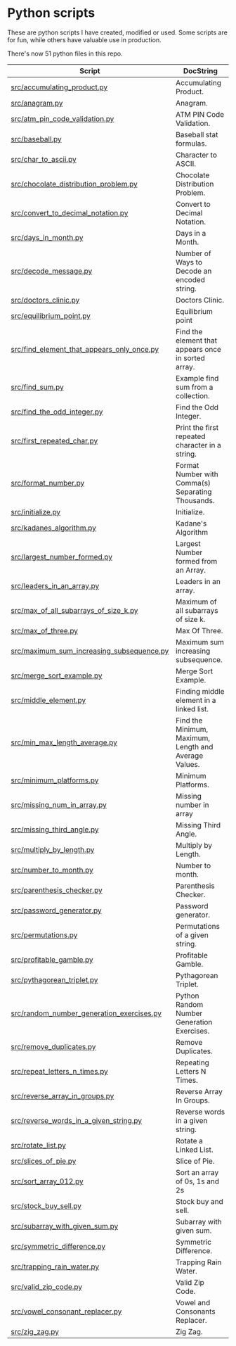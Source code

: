 # Python scripts

These are python scripts I have created, modified or used. Some scripts are for fun, while others have valuable use in production.

There's now 51 python files in this repo.

| Script  | DocString |
| ------------- | ------------- |
|<a href="./src/accumulating_product.py">src/accumulating\_product.py</a>|Accumulating Product.|
|<a href="./src/anagram.py">src/anagram.py</a>|Anagram.|
|<a href="./src/atm_pin_code_validation.py">src/atm\_pin\_code\_validation.py</a>|ATM PIN Code Validation.|
|<a href="./src/baseball.py">src/baseball.py</a>|Baseball stat formulas.|
|<a href="./src/char_to_ascii.py">src/char\_to\_ascii.py</a>|Character to ASCII.|
|<a href="./src/chocolate_distribution_problem.py">src/chocolate\_distribution\_problem.py</a>|Chocolate Distribution Problem.|
|<a href="./src/convert_to_decimal_notation.py">src/convert\_to\_decimal\_notation.py</a>|Convert to Decimal Notation.|
|<a href="./src/days_in_month.py">src/days\_in\_month.py</a>|Days in a Month.|
|<a href="./src/decode_message.py">src/decode\_message.py</a>|Number of Ways to Decode an encoded string.|
|<a href="./src/doctors_clinic.py">src/doctors\_clinic.py</a>|Doctors Clinic.|
|<a href="./src/equilibrium_point.py">src/equilibrium\_point.py</a>|Equilibrium point|
|<a href="./src/find_element_that_appears_only_once.py">src/find\_element\_that\_appears\_only\_once.py</a>|Find the element that appears once in sorted array.|
|<a href="./src/find_sum.py">src/find\_sum.py</a>|Example find sum from a collection.|
|<a href="./src/find_the_odd_integer.py">src/find\_the\_odd\_integer.py</a>|Find the Odd Integer.|
|<a href="./src/first_repeated_char.py">src/first\_repeated\_char.py</a>|Print the first repeated character in a string.|
|<a href="./src/format_number.py">src/format\_number.py</a>|Format Number with Comma(s) Separating Thousands.|
|<a href="./src/initialize.py">src/initialize.py</a>|Initialize.|
|<a href="./src/kadanes_algorithm.py">src/kadanes\_algorithm.py</a>|Kadane's Algorithm|
|<a href="./src/largest_number_formed.py">src/largest\_number\_formed.py</a>|Largest Number formed from an Array.|
|<a href="./src/leaders_in_an_array.py">src/leaders\_in\_an\_array.py</a>|Leaders in an array.|
|<a href="./src/max_of_all_subarrays_of_size_k.py">src/max\_of\_all\_subarrays\_of\_size\_k.py</a>|Maximum of all subarrays of size k.|
|<a href="./src/max_of_three.py">src/max\_of\_three.py</a>|Max Of Three.|
|<a href="./src/maximum_sum_increasing_subsequence.py">src/maximum\_sum\_increasing\_subsequence.py</a>|Maximum sum increasing subsequence.|
|<a href="./src/merge_sort_example.py">src/merge\_sort\_example.py</a>|Merge Sort Example.|
|<a href="./src/middle_element.py">src/middle\_element.py</a>|Finding middle element in a linked list.|
|<a href="./src/min_max_length_average.py">src/min\_max\_length\_average.py</a>|Find the Minimum, Maximum, Length and Average Values.|
|<a href="./src/minimum_platforms.py">src/minimum\_platforms.py</a>|Minimum Platforms.|
|<a href="./src/missing_num_in_array.py">src/missing\_num\_in\_array.py</a>|Missing number in array|
|<a href="./src/missing_third_angle.py">src/missing\_third\_angle.py</a>|Missing Third Angle.|
|<a href="./src/multiply_by_length.py">src/multiply\_by\_length.py</a>|Multiply by Length.|
|<a href="./src/number_to_month.py">src/number\_to\_month.py</a>|Number to month.|
|<a href="./src/parenthesis_checker.py">src/parenthesis\_checker.py</a>|Parenthesis Checker.|
|<a href="./src/password_generator.py">src/password\_generator.py</a>|Password generator.|
|<a href="./src/permutations.py">src/permutations.py</a>|Permutations of a given string.|
|<a href="./src/profitable_gamble.py">src/profitable\_gamble.py</a>|Profitable Gamble.|
|<a href="./src/pythagorean_triplet.py">src/pythagorean\_triplet.py</a>|Pythagorean Triplet.|
|<a href="./src/random_number_generation_exercises.py">src/random\_number\_generation\_exercises.py</a>|Python Random Number Generation Exercises.|
|<a href="./src/remove_duplicates.py">src/remove\_duplicates.py</a>|Remove Duplicates.|
|<a href="./src/repeat_letters_n_times.py">src/repeat\_letters\_n\_times.py</a>|Repeating Letters N Times.|
|<a href="./src/reverse_array_in_groups.py">src/reverse\_array\_in\_groups.py</a>|Reverse Array In Groups.|
|<a href="./src/reverse_words_in_a_given_string.py">src/reverse\_words\_in\_a\_given\_string.py</a>|Reverse words in a given string.|
|<a href="./src/rotate_list.py">src/rotate\_list.py</a>|Rotate a Linked List.|
|<a href="./src/slices_of_pie.py">src/slices\_of\_pie.py</a>|Slice of Pie.|
|<a href="./src/sort_array_012.py">src/sort\_array\_012.py</a>|Sort an array of 0s, 1s and 2s|
|<a href="./src/stock_buy_sell.py">src/stock\_buy\_sell.py</a>|Stock buy and sell.|
|<a href="./src/subarray_with_given_sum.py">src/subarray\_with\_given\_sum.py</a>|Subarray with given sum.|
|<a href="./src/symmetric_difference.py">src/symmetric\_difference.py</a>|Symmetric Difference.|
|<a href="./src/trapping_rain_water.py">src/trapping\_rain\_water.py</a>|Trapping Rain Water.|
|<a href="./src/valid_zip_code.py">src/valid\_zip\_code.py</a>|Valid Zip Code.|
|<a href="./src/vowel_consonant_replacer.py">src/vowel\_consonant\_replacer.py</a>|Vowel and Consonants Replacer.|
|<a href="./src/zig_zag.py">src/zig\_zag.py</a>|Zig Zag.|

